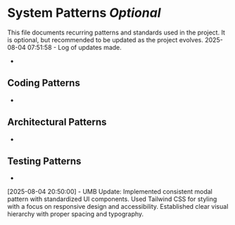 # System Patterns *Optional*

This file documents recurring patterns and standards used in the project.
It is optional, but recommended to be updated as the project evolves.
2025-08-04 07:51:58 - Log of updates made.

*

## Coding Patterns

*   

## Architectural Patterns

*   

## Testing Patterns

*
[2025-08-04 20:50:00] - UMB Update: Implemented consistent modal pattern with standardized UI components. Used Tailwind CSS for styling with a focus on responsive design and accessibility. Established clear visual hierarchy with proper spacing and typography.